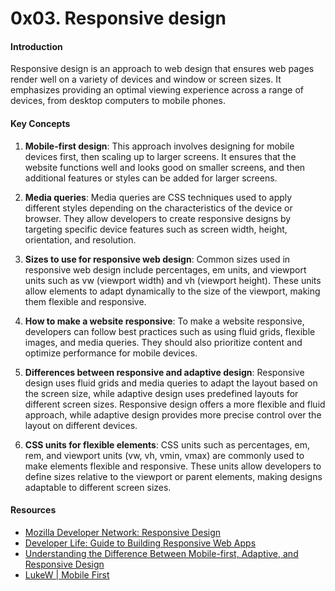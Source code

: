 # 0x03. Responsive design

#### Introduction
Responsive design is an approach to web design that ensures web pages render well on a variety of devices and window or screen sizes. It emphasizes providing an optimal viewing experience across a range of devices, from desktop computers to mobile phones.

#### Key Concepts

1. **Mobile-first design**: This approach involves designing for mobile devices first, then scaling up to larger screens. It ensures that the website functions well and looks good on smaller screens, and then additional features or styles can be added for larger screens.

2. **Media queries**: Media queries are CSS techniques used to apply different styles depending on the characteristics of the device or browser. They allow developers to create responsive designs by targeting specific device features such as screen width, height, orientation, and resolution.

3. **Sizes to use for responsive web design**: Common sizes used in responsive web design include percentages, em units, and viewport units such as vw (viewport width) and vh (viewport height). These units allow elements to adapt dynamically to the size of the viewport, making them flexible and responsive.

4. **How to make a website responsive**: To make a website responsive, developers can follow best practices such as using fluid grids, flexible images, and media queries. They should also prioritize content and optimize performance for mobile devices.

5. **Differences between responsive and adaptive design**: Responsive design uses fluid grids and media queries to adapt the layout based on the screen size, while adaptive design uses predefined layouts for different screen sizes. Responsive design offers a more flexible and fluid approach, while adaptive design provides more precise control over the layout on different devices.

6. **CSS units for flexible elements**: CSS units such as percentages, em, rem, and viewport units (vw, vh, vmin, vmax) are commonly used to make elements flexible and responsive. These units allow developers to define sizes relative to the viewport or parent elements, making designs adaptable to different screen sizes.

#### Resources
- [Mozilla Developer Network: Responsive Design](https://developer.mozilla.org/en-US/docs/Learn/CSS/CSS_layout/Responsive_Design)
- [Developer Life: Guide to Building Responsive Web Apps](https://developerlife.com/2019/08/25/guide-to-building-responsive-web-apps/)
- [Understanding the Difference Between Mobile-first, Adaptive, and Responsive Design](https://fredericgonzalo.com/en/understanding-the-difference-between-mobile-first-adaptive-and-responsive-design/)
- [LukeW | Mobile First](https://www.lukew.com/ff/entry.asp?933)
